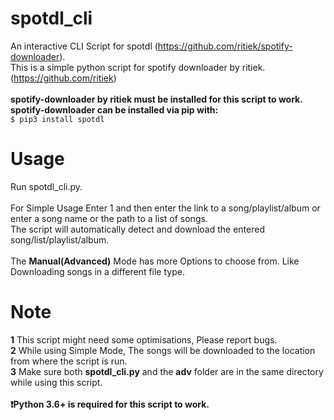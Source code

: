 # spotdl_cli
An interactive CLI Script for spotdl (https://github.com/ritiek/spotify-downloader). <br />
This is a simple python script for spotify downloader by ritiek. (https://github.com/ritiek) <br />
<br/>
**spotify-downloader by ritiek must be installed for this script to work. <br />
spotify-downloader can be installed via pip with:** <br />
```$ pip3 install spotdl```
# Usage
Run spotdl_cli.py. <br/>
<br/>
For Simple Usage Enter 1 and then enter the link to a song/playlist/album or enter a song name or the path to a list of songs.<br/>
The script will automatically detect and download the entered song/list/playlist/album.<br/>
<br/>
The **Manual(Advanced)** Mode has more Options to choose from. Like Downloading songs in a different file type. 
# Note
**1** This script might need some optimisations, Please report bugs.<br/>
**2** While using Simple Mode, The songs will be downloaded to the location from where the script is run.<br/>
**3** Make sure both **spotdl_cli.py** and the **adv** folder are in the same directory while using this script.<br/>
<br/>
**:exclamation:Python 3.6+ is required for this script to work.**
